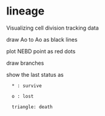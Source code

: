 # lineage
Visualizing cell division tracking data

draw Ao to Ao as black lines

plot NEBD point as red dots

draw branches 

show the last status as
      
      * : survive
     
      o : lost
     
      triangle: death
